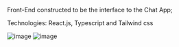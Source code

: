 Front-End constructed to be the interface to the Chat App;

Technologies: React.js, Typescript and Tailwind css

![image](https://github.com/wrspada02/chat-app/assets/90157791/b68cf513-6b2b-4ce9-b602-a919cb07d930)
![image](https://github.com/wrspada02/chat-app/assets/90157791/360480ab-4b5c-49b0-84e9-9893caf59579)
